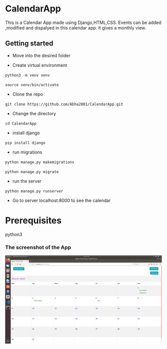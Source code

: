 # CalendarApp

This is a Calendar App made using Django,HTML,CSS. Events can be added ,modified and dispalyed in this calendar app. it gives a monthly view.

## Getting started

* Move into the desired folder

* Create virtual environment

`python3 -m venv venv`

`source venv/bin/activate`  

* Clone the repo


`git clone https://github.com/Abha2001/CalendarApp.git`

* Change the directory

`cd CalendarApp`

* install django

`pip install django`

* run migrations

`python manage.py makemigrations`

`python manage.py migrate`

* run the server

`python manage.py runserver`

* Go to server localhost:8000 to see the calendar

# Prerequisites

python3

### The screenshot of the App

![](cal/images/Calendar.png)
